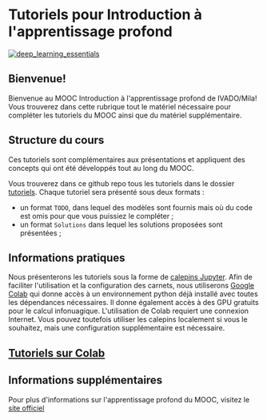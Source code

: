 # Tutoriels pour Introduction à l'apprentissage profond

[![deep_learning_essentials](https://user-images.githubusercontent.com/18450628/75366274-7e8c2180-588c-11ea-82a0-55e9494ffdfc.png)
](https://www.edx.org/course/deep-learning-essentials)

## Bienvenue!

Bienvenue au MOOC Introduction à l'apprentissage profond de IVADO/Mila! Vous trouverez dans cette rubrique tout le matériel nécessaire pour compléter les tutoriels du MOOC ainsi que du matériel supplémentaire.

## Structure du cours

Ces tutoriels sont complémentaires aux présentations et appliquent des concepts qui ont été développés tout au long du MOOC.

Vous trouverez dans ce github repo tous les tutoriels dans le dossier [tutoriels](https://github.com/Cours-EDUlib/IVADO-DL101/tree/master/tutorials). Chaque tutoriel sera présenté sous deux formats :

* un format `TODO`, dans lequel des modèles sont fournis mais où du code est omis pour que vous puissiez le compléter ;
* un format `Solutions` dans lequel les solutions proposées sont présentées ;

## Informations pratiques

Nous présenterons les tutoriels sous la forme de [calepins Jupyter](http://jupyter.org/). Afin de faciliter l'utilisation et la configuration des carnets, nous utiliserons [Google Colab](https://colab.research.google.com/github/Cours-EDUlib/IVADO-DL101/) qui donne accès à un environnement python déjà installé avec toutes les dépendances nécessaires. Il donne également accès à des GPU gratuits pour le calcul infonuagique. L'utilisation de Colab requiert une connexion Internet. Vous pouvez toutefois utiliser les calepins localement si vous le souhaitez, mais une configuration supplémentaire est nécessaire.

## [Tutoriels sur Colab](https://colab.research.google.com/github/Cours-EDUlib/IVADO-DL101/)

## Informations supplémentaires

Pour plus d'informations sur l'apprentissage profond du MOOC, visitez le [site officiel](https://www.edx.org/course/deep-learning-essentials)
